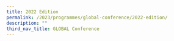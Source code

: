 ```yaml
---
title: 2022 Edition
permalink: /2023/programmes/global-conference/2022-edition/
description: ""
third_nav_title: GLOBAL Conference
---
```

